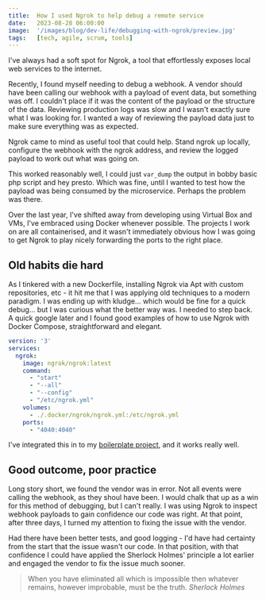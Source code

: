 ```yaml
---
title:  How I used Ngrok to help debug a remote service
date:   2023-08-28 06:00:00
image:  '/images/blog/dev-life/debugging-with-ngrok/preview.jpg'
tags:   [tech, agile, scrum, tools]
---
```


I've always had a soft spot for Ngrok, a tool that effortlessly exposes local web services to the internet.

Recently, I found myself needing to debug a webhook. A vendor should have been calling our webhook with a payload of event data, but something was off. I couldn't place if it was the content of the payload or the structure of the data. Reviewing production logs was slow and I wasn't exactly sure what I was looking for. I wanted a way of reviewing the payload data just to make sure everything was as expected. 

Ngrok came to mind as useful tool that could help. Stand ngrok up locally, configure the webhook with the ngrok address, and review the logged payload to work out what was going on.

This worked reasonably well, I could just `var_dump` the output in bobby basic php script and hey presto. Which was fine, until I wanted to test how the payload was being consumed by the microservice. Perhaps the problem was there.

Over the last year, I've shifted away from developing using Virtual Box and VMs, I've embraced using Docker whenever possible. The projects I work on are all containerised, and it wasn't immediately obvious how I was going to get Ngrok to play nicely forwarding the ports to the right place.

## Old habits die hard

As I tinkered with a new Dockerfile, installing Ngrok via Apt with custom repositories, etc - it hit me that I was applying old techniques to a modern paradigm.  I was ending up with kludge... which would be fine for a quick debug... but I was curious what the better way was. I needed to step back. A quick google later and I found good examples of how to use Ngrok with Docker Compose, straightforward and elegant.

```yml
version: '3'
services:
  ngrok:
    image: ngrok/ngrok:latest
    command:
      - "start"
      - "--all"
      - "--config"
      - "/etc/ngrok.yml"
    volumes:
      - ./.docker/ngrok/ngrok.yml:/etc/ngrok.yml
    ports:
      - "4040:4040"
```

I've integrated this in to my [boilerplate project](https://github.com/asherawelan/docker-compose-boiler-plate), and it works really well.

## Good outcome, poor practice

Long story short, we found the vendor was in error. Not all events were calling the webhook, as they shoul have been. I would chalk that up as a win for this method of debugging, but I can't really. I was using Ngrok to inspect webhook payloads to gain confidence our code was right. At that point, after three days, I turned my attention to fixing the issue with the vendor.

Had there have been better tests, and good logging - I'd have had certainty from the start that the issue wasn't our code. In that position, with that confidence I could have applied the Sherlock Holmes' principle a lot earlier and engaged the vendor to fix the issue much sooner.

> When you have eliminated all which is impossible then whatever
> remains, however improbable, must be the truth.
> <cite>Sherlock Holmes</cite>


